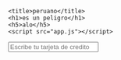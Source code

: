     <title>peruano</title>
    <h1>es un peligro</h1>
    <h5>alo</h5>
    <script src="app.js"></script>
<img src="file:///C:/Users/AlanCaleb/Downloads/lopez.jfif" alt="">
<div>

<input type="text" name="" id="result" placeholder="Escribe tu tarjeta de credito">


</div>

